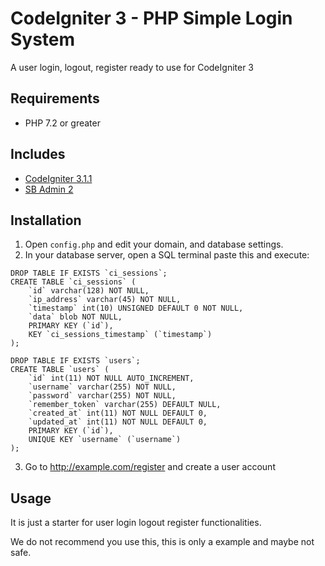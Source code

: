 # CodeIgniter 3 - PHP Simple Login System
A user login, logout, register ready to use for CodeIgniter 3

## Requirements
- PHP 7.2 or greater

## Includes
- [CodeIgniter 3.1.1](https://codeigniter.com/)
- [SB Admin 2](https://startbootstrap.com/themes/sb-admin-2/)

## Installation
1. Open `config.php` and edit your domain, and database settings.
2. In your database server, open a SQL terminal paste this and execute:
```
DROP TABLE IF EXISTS `ci_sessions`;
CREATE TABLE `ci_sessions` (
    `id` varchar(128) NOT NULL,
    `ip_address` varchar(45) NOT NULL,
    `timestamp` int(10) UNSIGNED DEFAULT 0 NOT NULL,
    `data` blob NOT NULL,
    PRIMARY KEY (`id`),
    KEY `ci_sessions_timestamp` (`timestamp`)
);

DROP TABLE IF EXISTS `users`;
CREATE TABLE `users` (
    `id` int(11) NOT NULL AUTO_INCREMENT,
    `username` varchar(255) NOT NULL,
    `password` varchar(255) NOT NULL,
    `remember_token` varchar(255) DEFAULT NULL,
    `created_at` int(11) NOT NULL DEFAULT 0,
    `updated_at` int(11) NOT NULL DEFAULT 0,
    PRIMARY KEY (`id`),
    UNIQUE KEY `username` (`username`)
);
```
3. Go to http://example.com/register and create a user account

## Usage
It is just a starter for user login logout register functionalities.

We do not recommend you use this, this is only a example and maybe not safe.
